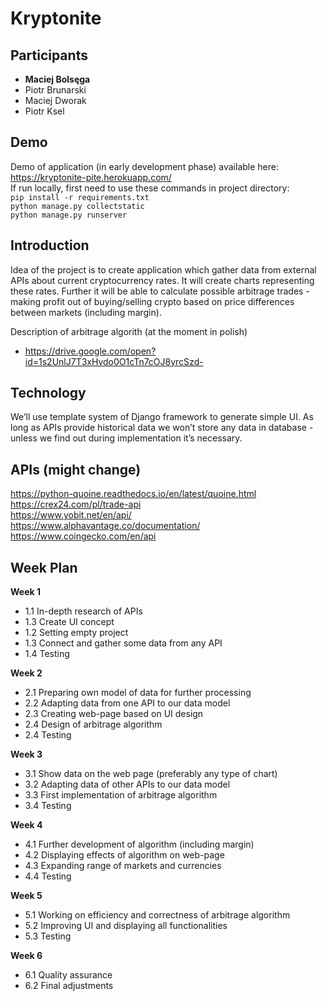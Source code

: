 # Kryptonite
## Participants 
 - **Maciej Bolsęga**
 - Piotr Brunarski
 - Maciej Dworak
 - Piotr Ksel

## Demo
Demo of application (in early development phase) available here: https://kryptonite-pite.herokuapp.com/ <br>
If run locally, first need to use these commands in project directory: <br>
`pip install -r requirements.txt` <br>
`python manage.py collectstatic` <br>
`python manage.py runserver` <br>

## Introduction
Idea of the project is to create application which gather data from external APIs about current cryptocurrency rates. It will create charts representing these rates. Further it will be able to calculate possible arbitrage trades - making profit out of buying/selling crypto based on price differences between markets (including margin).

Description of arbitrage algorith (at the moment in polish)
- https://drive.google.com/open?id=1s2UnlJ7T3xHvdo0O1cTn7cOJ8yrcSzd-

## Technology
We’ll use template system of Django framework to generate simple UI. As long as APIs provide historical data we won’t store any data in database - unless we find out during implementation it’s necessary.

## APIs (might change)
https://python-quoine.readthedocs.io/en/latest/quoine.html <br> 
https://crex24.com/pl/trade-api <br>
https://www.yobit.net/en/api/ <br>
https://www.alphavantage.co/documentation/ <br>
https://www.coingecko.com/en/api <br>

## Week Plan
**Week 1**
- 1.1 In-depth research of APIs 
- 1.3 Create UI concept
- 1.2 Setting empty project
- 1.3 Connect and gather some data from any API
- 1.4 Testing

**Week 2**
- 2.1 Preparing own model of data for further processing
- 2.2 Adapting data from one API to our data model
- 2.3 Creating web-page based on UI design
- 2.4 Design of arbitrage algorithm
- 2.4 Testing

**Week 3**
- 3.1 Show data on the web page (preferably any type of chart)
- 3.2 Adapting data of other APIs to our data model
- 3.3 First implementation of arbitrage algorithm
- 3.4 Testing

**Week 4**
- 4.1 Further development of algorithm (including margin)
- 4.2 Displaying effects of algorithm on web-page
- 4.3 Expanding range of markets and currencies
- 4.4 Testing

**Week 5**
- 5.1 Working on efficiency and correctness of arbitrage algorithm
- 5.2 Improving UI and displaying all functionalities
- 5.3 Testing

**Week 6**
- 6.1 Quality assurance
- 6.2 Final adjustments
